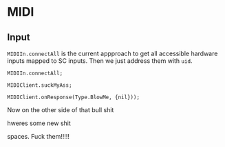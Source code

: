 # MIDI


## Input

`MIDIIn.connectAll` is the current appproach to get all accessible hardware inputs mapped to SC inputs.  Then we just address them with `uid`.

```SuperCollider
MIDIIn.connectAll;

MIDIClient.suckMyAss;

MIDIClient.onResponse(Type.BlowMe, {nil}));
```

Now on the other side of that bull shit



hweres some new shit





spaces.  Fuck them!!!!!







